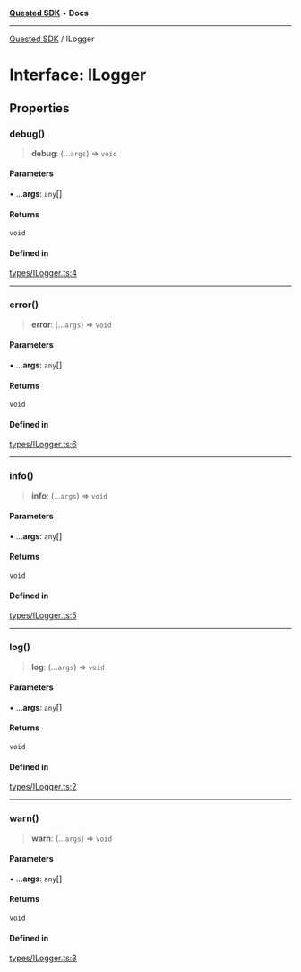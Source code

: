 [**Quested SDK**](../README.md) • **Docs**

***

[Quested SDK](../README.md) / ILogger

# Interface: ILogger

## Properties

### debug()

> **debug**: (...`args`) => `void`

#### Parameters

• ...**args**: `any`[]

#### Returns

`void`

#### Defined in

[types/ILogger.ts:4](https://github.com/Quested-io/QuestedSDK/blob/49b727c26a12b14175ad778bc40a297a85537c78/src/types/ILogger.ts#L4)

***

### error()

> **error**: (...`args`) => `void`

#### Parameters

• ...**args**: `any`[]

#### Returns

`void`

#### Defined in

[types/ILogger.ts:6](https://github.com/Quested-io/QuestedSDK/blob/49b727c26a12b14175ad778bc40a297a85537c78/src/types/ILogger.ts#L6)

***

### info()

> **info**: (...`args`) => `void`

#### Parameters

• ...**args**: `any`[]

#### Returns

`void`

#### Defined in

[types/ILogger.ts:5](https://github.com/Quested-io/QuestedSDK/blob/49b727c26a12b14175ad778bc40a297a85537c78/src/types/ILogger.ts#L5)

***

### log()

> **log**: (...`args`) => `void`

#### Parameters

• ...**args**: `any`[]

#### Returns

`void`

#### Defined in

[types/ILogger.ts:2](https://github.com/Quested-io/QuestedSDK/blob/49b727c26a12b14175ad778bc40a297a85537c78/src/types/ILogger.ts#L2)

***

### warn()

> **warn**: (...`args`) => `void`

#### Parameters

• ...**args**: `any`[]

#### Returns

`void`

#### Defined in

[types/ILogger.ts:3](https://github.com/Quested-io/QuestedSDK/blob/49b727c26a12b14175ad778bc40a297a85537c78/src/types/ILogger.ts#L3)

